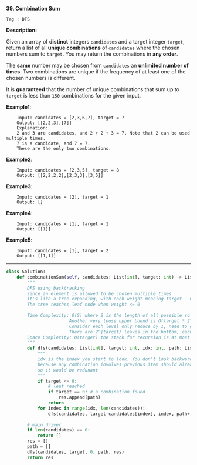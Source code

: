 **39. Combination Sum**

```Tag : DFS```

**Description:**

Given an array of **distinct** integers ```candidates``` and a target integer ```target```, return a list of all **unique combinations** of ```candidates``` where the chosen numbers sum to ```target```. You may return the combinations in **any order**.

The **same** number may be chosen from ```candidates``` an **unlimited number of times**. Two combinations are unique if the frequency of at least one of the chosen numbers is different.

It is **guaranteed** that the number of unique combinations that sum up to ```target``` is less than ```150``` combinations for the given input.

**Example1**:

        Input: candidates = [2,3,6,7], target = 7
        Output: [[2,2,3],[7]]
        Explanation:
        2 and 3 are candidates, and 2 + 2 + 3 = 7. Note that 2 can be used multiple times.
        7 is a candidate, and 7 = 7.
        These are the only two combinations.

**Example2**:

        Input: candidates = [2,3,5], target = 8
        Output: [[2,2,2,2],[2,3,3],[3,5]]
        
**Example3**:

        Input: candidates = [2], target = 1
        Output: []

**Example4**:

        Input: candidates = [1], target = 1
        Output: [[1]]

**Example5**:

        Input: candidates = [1], target = 2
        Output: [[1,1]]
        
-----------

```python
class Solution:
    def combinationSum(self, candidates: List[int], target: int) -> List[List[int]]:
        """
        DFS using backtracking
        since an element is allowed to be chosen multiple times
        it's like a tree expanding, with each weight meaning target - node_value
        The tree reaches leaf node when weight <= 0
        
        Time Complexity: O(S) where S is the length of all possible solutions. 
                        Another very loose upper bound is O(target * 2^{target}). 
                        Consider each level only reduce by 1, need to go "target" number of levels down to bottom
                        There are 2^{target} leaves in the bottom, each with height "target"
        Space Complexity: O(target) the stack for recursion is at most target high,                             since each recursion reduce the target at least by 1
        """
        def dfs(candidates: List[int], target: int, idx: int, path: List[int], res: List[List[int]]):
            """
            idx is the index you start to look. You don't look backward,
            because any combination involves previous item should already be explored
            so it would be redunant
            """
            if target <= 0:
                # leaf reached
                if target == 0: # a combination found
                    res.append(path)
                return
            for index in range(idx, len(candidates)):
                dfs(candidates, target-candidates[index], index, path+[candidates[index]], res)
                
        # main driver
        if len(candidates) == 0:
            return []
        res = []
        path = []
        dfs(candidates, target, 0, path, res)
        return res
```
